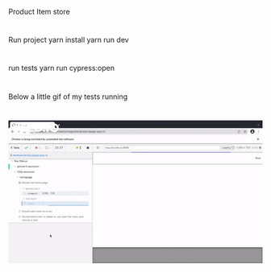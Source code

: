 Product Item store
#
Run project 
  yarn install 
  yarn run dev
# 
run tests yarn run cypress:open
#
Below a little gif of my tests running
#
![Alt Text](https://github.com/Lumaraescoder/front-end/blob/main/ezgif-3-d2b8b38e73.gif)
